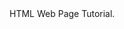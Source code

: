 <html lang="ko">
<! ISO LANGUAGE CODE, Document Written in Korean>
  <head>
    <! meta == infomation located in the head area>
    <meta charset="UTF-8" />
    <! character set ==UTF-8>
    <!UTF-8: A character encoding capable of encoding all possible characters (called code points) in Unicode>
    <meta name="viewport" content="width=device-width" />
    <!Set width to device width>
    <title>Document</title>
  </head>
  <body>
    HTML Web Page Tutorial.</br>
  </body>
</html>

